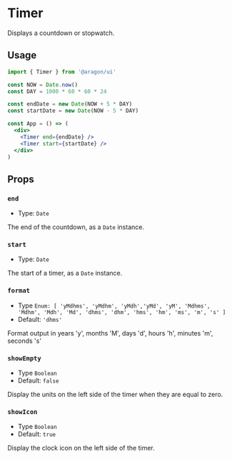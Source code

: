 # Timer

Displays a countdown or stopwatch.

## Usage

```jsx
import { Timer } from '@aragon/ui'

const NOW = Date.now()
const DAY = 1000 * 60 * 60 * 24

const endDate = new Date(NOW + 5 * DAY)
const startDate = new Date(NOW - 5 * DAY)

const App = () => (
  <div>
    <Timer end={endDate} />
    <Timer start={startDate} />
  </div>
)
```


## Props

### `end`

- Type: `Date`

The end of the countdown, as a `Date` instance.

### `start`

- Type: `Date`

The start of a timer, as a `Date` instance.

### `format`

- Type `Enum: [ 'yMdhms', 'yMdhm', 'yMdh','yMd', 'yM', 'Mdhms', 'Mdhm', 'Mdh', 'Md', 'dhms', 'dhm', 'hms', 'hm', 'ms', 'm', 's' ]`
- Default: `'dhms'`

Format output in years 'y', months 'M', days 'd', hours 'h', minutes 'm', seconds 's'

### `showEmpty`

- Type `Boolean`
- Default: `false`

Display the units on the left side of the timer when they are equal to zero.

### `showIcon`

- Type `Boolean`
- Default: `true`

Display the clock icon on the left side of the timer.
